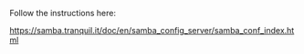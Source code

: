 Follow the instructions here:

https://samba.tranquil.it/doc/en/samba_config_server/samba_conf_index.html
